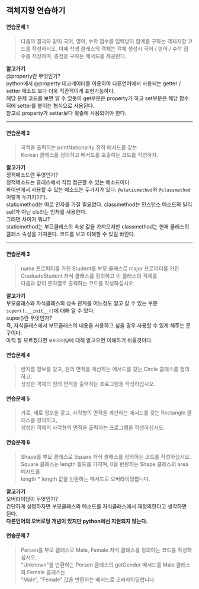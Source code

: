 ## 객체지향 연습하기

#### 연습문제 1
> 다음의 결과와 같이 국어, 영어, 수학 점수를 입력받아 합계를 구하는 객체지향 코드를 작성하시오.
> 이때 학생 클래스의 객체는 객체 생성시 국어 / 영어 / 수학 점수를 저장하며, 총점을 구하는 메서드를 제공한다.

**알고가기** <br>
@property란 무엇인가? <br>
python에서 @property 데코레이터를 이용하여 다른언어에서 사용되는 getter / setter 메소드 보다 더욱 직관적이게 표현가능하다. <br>
해당 문제 코드를 보면 알 수 있듯이 get부분은 property가 하고 set부분은 해당 함수뒤에 setter를 붙이는 형식으로 사용된다. <br>
참고로 property가 setter보다 윗줄에 사용되어야 한다.<br>
*****

#### 연습문제 2
> 국적을 출력하는 printNationality 정적 메서드를 갖는<br> 
> Korean 클래스를 정의하고 메서드를 호출하는 코드를 작성하자.

**알고가기** <br>
정적메소드란 무엇인가? <br>
정적메소드는 클래스에서 직접 접근할 수 있는 메소드이다. <br>
파이썬에서 사용할 수 있는 메소드는 두가지가 있다. `@staticmethod`와 `@classmethod` 이렇게 두가지이다. <br>
staticmethod는 따로 인자를 가질 필요없다. classmethod는 인스턴스 메소드와 달리 self가 아닌 cls라는 인자를 사용한다. <br>
그러면 차이가 뭐냐?  <br>
staticmethod는 부모클래스의 속성 값을 가져오지만 classmethod는 현재 클래스의 클래스 속성을 가져온다. 코드를 보고 이해할 수 있길 바란다.
*****

#### 연습문제 3
> name 프로퍼티를 가진 Student를 부모 클래스로 major 프로퍼티를 가진 <br>
> GraduateStudent 자식 클래스를 정의하고 이 클래스의 객체를 <br>
> 다음과 같이 문자열로 출력하는 코드를 작성하십시오. <br>

**알고가기** <br>
부모클래스와 자식클래스의 상속 관계를 어느정도 알고 갈 수 있는 부분 <br>
`super().__init__()`에 대해 알 수 있다.<br>
super()란 무엇인가?<br>
즉, 자식클래스에서 부모클래스의 내용을 사용하고 싶을 경우 사용할 수 있게 해주는 문구이다.<br>
아직 잘 모르겠다면 `오버라이딩`에 대해 알고오면 이해하기 쉬울것이다.<br>

#### 연습문제 4
> 반지름 정보를 갖고, 원의 면적을 계산하는 메서드를 갖는 Circle 클래스를 정의하고,<br>
> 생성한 객체의 원의 면적을 출력하는 프로그램을 작성하십시오.<br>

#### 연습문제 5
> 가로, 세로 정보을 갖고, 사각형의 면적을 계산하는 메서드를 갖는 Rectangle 클래스를 정의하고,<br>
> 생성한 객체의 사각형의 면적을 출력하는 프로그램을 작성하십시오.<br>

#### 연습문제 6
> Shape를 부모 클래스로 Square 자식 클래스를 정의하는 코드를 작성하십시오.<br>
> Square 클래스는 length 필드를 가지며, 0을 반환하는 Shape 클래스의 area 메서드를<br>
> length * length 값을 반환하는 메서드로 오버라이딩합니다.<br>

**알고가기**<br>
오버라이딩이 무엇인가?<br>
간단하게 설명하자면 부모클래스의 메소드를 자식클래스에서 재정의한다고 생각하면 된다.<br>
**다른언어의 오버로딩 개념이 있지만 python에선 지원되지 않는다.**

#### 연습문제 7
> Person를 부모 클래스로 Male, Female 자식 클래스를 정의하는 코드를 작성하십시오.<br>
> "Unknown"을 반환하는 Person 클래스의 getGender 메서드를 Male 클래스와 Female 클래스는<br>
> "Male", "Female" 값을 반환하는 메서드로 오버라이딩합니다.<br>